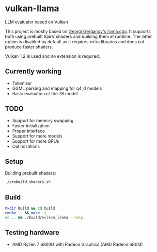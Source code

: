 # vulkan-llama

LLM evaluator based on Vulkan

This project is mostly based on [Georgi Gerganov's llama.cpp](https://github.com/ggerganov/llama.cpp).
It supports both using prebuilt SpirV shaders and building them at runtime. The latter option is disabled by default
as it requires extra libraries and does not produce faster shaders.

Vulkan 1.2 is used and no extension is required.

## Currently working
* Tokenizer
* GGML parsing and mapping for q4_0 models
* Basic evaluation of the 7B model

## TODO
* Support for memory swapping
* Faster initialization
* Proper interface
* Support for more models
* Support for more GPUs
* Optimizations

## Setup

Building prebuilt shaders:
```bash
./prebuild_shaders.sh
```


## Build

```bash
mkdir build && cd build
cmake .. && make -j
cd .. && ./build/vulkan_llama --help
```

## Testing hardware

* AMD Ryzen 7 6800U with Radeon Graphics (AMD Radeon 680M)
